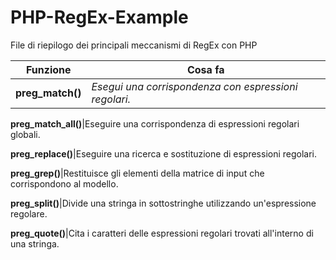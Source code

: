 # PHP-RegEx-Example
File di riepilogo dei principali meccanismi di RegEx con PHP


<!-- METODI PREG DI PHP -->

Funzione|Cosa fa
--------|-------
**preg_match()**|*Esegui una corrispondenza con espressioni regolari.*

**preg_match_all()**|Eseguire una corrispondenza di espressioni regolari globali.

**preg_replace()**|Eseguire una ricerca e sostituzione di espressioni regolari.

**preg_grep()**|Restituisce gli elementi della matrice di input che corrispondono al modello.

**preg_split()**|Divide una stringa in sottostringhe utilizzando un'espressione regolare.

**preg_quote()**|Cita i caratteri delle espressioni regolari trovati all'interno di una stringa.



